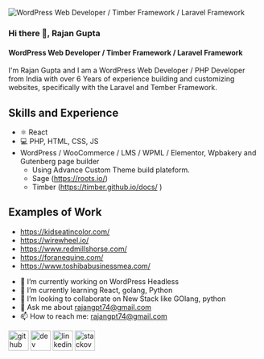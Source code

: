 ![WordPress Web Developer / Timber Framework / Laravel Framework](https://media.licdn.com/dms/image/D4D16AQHaI67z3yEF8w/profile-displaybackgroundimage-shrink_350_1400/0/1666774180697?e=1682553600&v=beta&t=CVW1sumLAIggnnI83ZwDaCIt-wpLmtiYJNRUbt_M-74)

### Hi there 👋, Rajan Gupta

#### WordPress Web Developer / Timber Framework / Laravel Framework

I'm Rajan Gupta and I am a WordPress Web Developer / PHP Developer from India with over 6 Years of experience building and customizing websites, specifically with the Laravel and Tember Framework.

## Skills and Experience
* ⚛ React
* 💻 PHP, HTML, CSS, JS
* WordPress / WooCommerce / LMS / WPML / Elementor, Wpbakery and Gutenberg page builder
  * Using Advance Custom Theme build plateform.
  * Sage (https://roots.io/)
  * Timber (https://timber.github.io/docs/ )

## Examples of Work
* https://kidseatincolor.com/
* https://wirewheel.io/
* https://www.redmillshorse.com/
* https://foranequine.com/
* https://www.toshibabusinessmea.com/


- 🔭 I’m currently working on WordPress Headless 
- 🌱 I’m currently learning React, golang, Python 
- 👯 I’m looking to collaborate on New Stack like GOlang, python 
- 💬 Ask me about rajangpt74@gmail.com 
- 📫 How to reach me: rajangpt74@gmail.com 


[<img src='https://cdn.jsdelivr.net/npm/simple-icons@3.0.1/icons/github.svg' alt='github' height='40'>](https://github.com/rajan1308)  [<img src='https://cdn.jsdelivr.net/npm/simple-icons@3.0.1/icons/dev-dot-to.svg' alt='dev' height='40'>](https://dev.to/rajangupta)  [<img src='https://cdn.jsdelivr.net/npm/simple-icons@3.0.1/icons/linkedin.svg' alt='linkedin' height='40'>](https://www.linkedin.com/in/imrajangupta/)  [<img src='https://cdn.jsdelivr.net/npm/simple-icons@3.0.1/icons/stackoverflow.svg' alt='stackoverflow' height='40'>](https://stackoverflow.com/users/rajan-gupta)  

